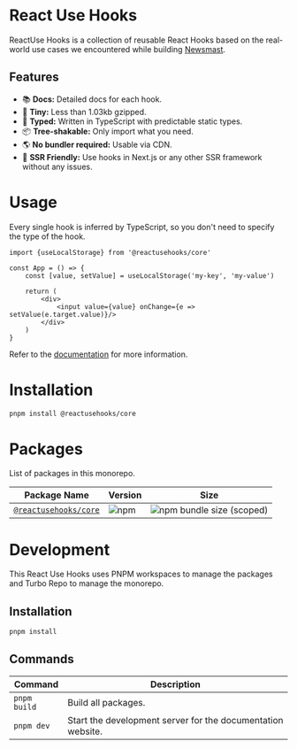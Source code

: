 # React Use Hooks

ReactUse Hooks is a collection of reusable React Hooks based on the real-world use cases we encountered while building
[Newsmast](https://newsmast.org).

## Features

- 📚 **Docs:** Detailed docs for each hook.
- 🐣 **Tiny:** Less than 1.03kb gzipped.
- 🦾 **Typed:** Written in TypeScript with predictable static types.
- 📦 **Tree-shakable:** Only import what you need.
- 🌎 **No bundler required:** Usable via CDN.
- 🔋 **SSR Friendly:** Use hooks in Next.js or any other SSR framework without any issues.

# Usage

Every single hook is inferred by TypeScript, so you don't need to specify the type of the hook.

```tsx
import {useLocalStorage} from '@reactusehooks/core'

const App = () => {
    const [value, setValue] = useLocalStorage('my-key', 'my-value')

    return (
        <div>
            <input value={value} onChange={e => setValue(e.target.value)}/>
        </div>
    )
}
```

Refer to the [documentation](https://reactuse-hooks.vercel.app/) for more information.

# Installation

```bash
pnpm install @reactusehooks/core
```

# Packages

List of packages in this monorepo.

| Package Name                             | Version                                                                             | Size                                                                                                                |
|------------------------------------------|-------------------------------------------------------------------------------------|---------------------------------------------------------------------------------------------------------------------|
| [`@reactusehooks/core`](./packages/core) | ![npm](https://img.shields.io/npm/v/@reactusehooks/core?logo=npm&style=flat-square) | ![npm bundle size (scoped)](https://img.shields.io/bundlephobia/min/@reactusehooks/core?logo=npm&style=flat-square) |

# Development

This React Use Hooks uses PNPM workspaces to manage the packages and Turbo Repo to manage the monorepo.

## Installation

```bash
pnpm install
```

## Commands

| Command      | Description                                                 |
|--------------|-------------------------------------------------------------|
| `pnpm build` | Build all packages.                                         |
| `pnpm dev`   | Start the development server for the documentation website. |

